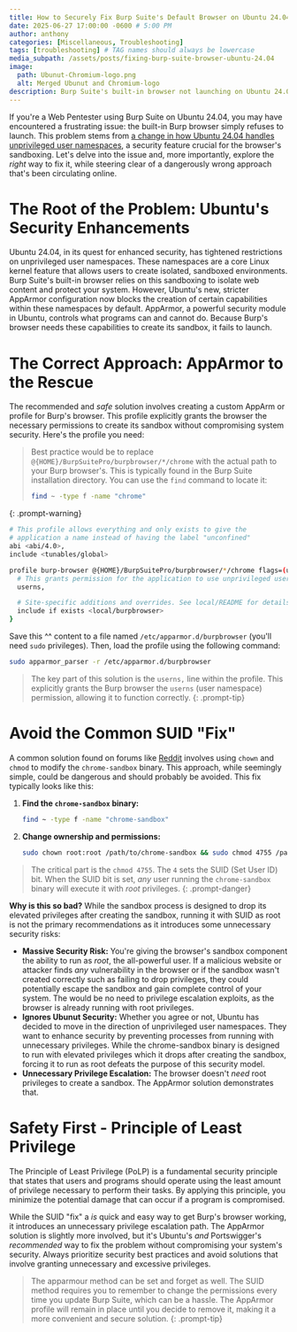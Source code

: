 ```yaml
--- 
title: How to Securely Fix Burp Suite's Default Browser on Ubuntu 24.04
date: 2025-06-27 17:00:00 -0600 # 5:00 PM
author: anthony   
categories: [Miscellaneous, Troubleshooting]
tags: [troubleshooting] # TAG names should always be lowercase
media_subpath: /assets/posts/fixing-burp-suite-browser-ubuntu-24.04
image:
  path: Ubunut-Chromium-logo.png
  alt: Merged Ubunut and Chromium-logo
description: Burp Suite's built-in browser not launching on Ubuntu 24.04? This post will go over a more secure way to fix it with AppArmor, while avoiding dangerous SUID "fixes" that don't follow the Principle of Least Privilege and degrade your systems security.
---
```


If you're a Web Pentester using Burp Suite on Ubuntu 24.04, you may have encountered a frustrating issue: the built-in Burp browser simply refuses to launch. This problem stems from [a change in how Ubuntu 24.04 handles unprivileged user namespaces](https://ubuntu.com/blog/whats-new-in-security-for-ubuntu-24-04-lts#Unprivileged%20user%20namespace%20restrictions:~:text=22.04%20LTS.-,Unprivileged%20user%20namespace%20restrictions,-Unprivileged%20user%20namespaces), a security feature crucial for the browser's sandboxing. Let's delve into the issue and, more importantly, explore the *right* way to fix it, while steering clear of a dangerously wrong approach that's been circulating online.

# The Root of the Problem: Ubuntu's Security Enhancements

Ubuntu 24.04, in its quest for enhanced security, has tightened restrictions on unprivileged user namespaces. These namespaces are a core Linux kernel feature that allows users to create isolated, sandboxed environments. Burp Suite's built-in browser relies on this sandboxing to isolate web content and protect your system. However, Ubuntu's new, stricter AppArmor configuration now blocks the creation of certain capabilities within these namespaces by default. AppArmor, a powerful security module in Ubuntu, controls what programs can and cannot do. Because Burp's browser needs these capabilities to create its sandbox, it fails to launch.

# The Correct Approach: AppArmor to the Rescue

The recommended and *safe* solution involves creating a custom AppArm   or profile for Burp's browser. This profile explicitly grants the browser the necessary permissions to create its sandbox without compromising system security. Here's the profile you need:

> Best practice would be to replace `@{HOME}/BurpSuitePro/burpbrowser/*/chrome` with the actual path to your Burp browser's. This is typically found in the Burp Suite installation directory. You can use the `find` command to locate it:
> ```bash
> find ~ -type f -name "chrome"
> ```
{: .prompt-warning}

```bash
# This profile allows everything and only exists to give the
# application a name instead of having the label "unconfined"
abi <abi/4.0>,
include <tunables/global>

profile burp-browser @{HOME}/BurpSuitePro/burpbrowser/*/chrome flags=(unconfined) {
  # This grants permission for the application to use unprivileged user namespaces.
  userns,

  # Site-specific additions and overrides. See local/README for details.
  include if exists <local/burpbrowser>
}
```
Save this ^^ content to a file named `/etc/apparmor.d/burpbrowser` (you'll need `sudo` privileges). Then, load the profile using the following command:

```bash
sudo apparmor_parser -r /etc/apparmor.d/burpbrowser
```

> The key part of this solution is the `userns,` line within the profile. This explicitly grants the Burp browser the `userns` (user namespace) permission, allowing it to function correctly.
{: .prompt-tip}

# Avoid the Common SUID "Fix"

A common solution found on forums like [Reddit](https://www.reddit.com/r/bugbounty/comments/1db1lh5/the_default_browser_in_burp_suite_isnt_launching/) involves using `chown` and `chmod` to modify the `chrome-sandbox` binary. This approach, while seemingly simple, could be dangerous and should probably be avoided. This fix typically looks like this:

1.  **Find the `chrome-sandbox` binary:**

    ```bash
    find ~ -type f -name "chrome-sandbox"
    ```

2.  **Change ownership and permissions:**

    ```bash
    sudo chown root:root /path/to/chrome-sandbox && sudo chmod 4755 /path/to/chrome-sandbox
    ```

> The critical part is the `chmod 4755`. The `4` sets the SUID (Set User ID) bit. When the SUID bit is set, *any* user running the `chrome-sandbox` binary will execute it with *root* privileges.
{: .prompt-danger}

**Why is this so bad?** While the sandbox process is designed to drop its elevated privileges after creating the sandbox, running it with SUID as root is not the primary recommendations as it introduces some unnecessary security risks:

  * **Massive Security Risk:** You're giving the browser's sandbox component the ability to run as *root*, the all-powerful user. If a malicious website or attacker finds *any* vulnerability in the browser or if the sandbox wasn't created correctly such as failing to drop privileges, they could potentially escape the sandbox and gain complete control of your system. The would be no need to privilege escalation exploits, as the browser is already running with root privileges.
  * **Ignores Ubunut Security:** Whether you agree or not, Ubuntu has decided to move in the direction of unprivileged user namespaces. They want to enhance security by preventing processes from running with unnecessary privileges. While the chrome-sandbox binary is designed to run with elevated privileges which it drops after creating the sandbox, forcing it to run as root defeats the purpose of this security model.
  * **Unnecessary Privilege Escalation:** The browser doesn't *need* root privileges to create a sandbox. The AppArmor solution demonstrates that.

# Safety First - Principle of Least Privilege
The Principle of Least Privilege (PoLP) is a fundamental security principle that states that users and programs should operate using the least amount of privilege necessary to perform their tasks. By applying this principle, you minimize the potential damage that can occur if a program is compromised.

While the SUID "fix" a _is_ quick and easy way to get Burp's browser working, it introduces an unnecessary privilege escalation path. The AppArmor solution is slightly more involved, but it's Ubuntu's _and_ Portswigger's *recommended* way to fix the problem without compromising your system's security. Always prioritize security best practices and avoid solutions that involve granting unnecessary and excessive privileges.


> The apparmour method can be set and forget as well. The SUID method requires you to remember to change the permissions every time you update Burp Suite, which can be a hassle. The AppArmor profile will remain in place until you decide to remove it, making it a more convenient and secure solution.
{: .prompt-tip}

